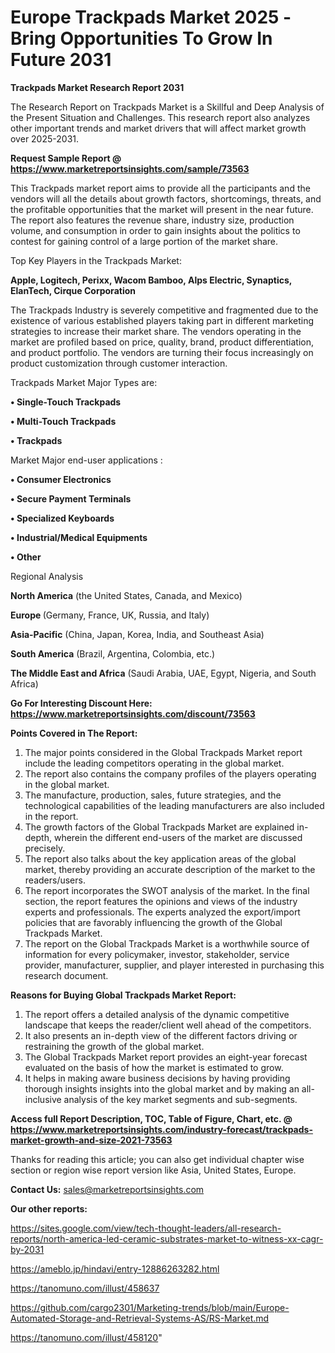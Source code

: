  # Europe Trackpads Market 2025 -Bring Opportunities To Grow In Future 2031

<strong>Trackpads Market Research Report 2031</strong>

The Research Report on Trackpads Market is a Skillful and Deep Analysis of the Present Situation and Challenges. This research report also analyzes other important trends and market drivers that will affect market growth over 2025-2031.

<strong>Request Sample Report @ <a href=https://www.marketreportsinsights.com/sample/73563>https://www.marketreportsinsights.com/sample/73563</a></strong>

This Trackpads market report aims to provide all the participants and the vendors will all the details about growth factors, shortcomings, threats, and the profitable opportunities that the market will present in the near future. The report also features the revenue share, industry size, production volume, and consumption in order to gain insights about the politics to contest for gaining control of a large portion of the market share.

Top Key Players in the Trackpads Market:

<strong>Apple, Logitech, Perixx, Wacom Bamboo, Alps Electric, Synaptics, ElanTech, Cirque Corporation</strong>

The Trackpads Industry is severely competitive and fragmented due to the existence of various established players taking part in different marketing strategies to increase their market share. The vendors operating in the market are profiled based on price, quality, brand, product differentiation, and product portfolio. The vendors are turning their focus increasingly on product customization through customer interaction.

Trackpads Market Major Types are:

<strong>• Single-Touch Trackpads

• Multi-Touch Trackpads

• Trackpads</strong>

Market Major end-user applications :

<strong>• Consumer Electronics

• Secure Payment Terminals

• Specialized Keyboards

• Industrial/Medical Equipments

• Other</strong>

Regional Analysis

</u><strong><b>North America</b></strong> (the United States, Canada, and Mexico)

<strong><b>Europe </b></strong>(Germany, France, UK, Russia, and Italy)

<strong><b>Asia-Pacific</b></strong> (China, Japan, Korea, India, and Southeast Asia)

<strong><b>South America</b></strong> (Brazil, Argentina, Colombia, etc.)

<strong><b>The Middle East and Africa</b></strong> (Saudi Arabia, UAE, Egypt, Nigeria, and South Africa)

<strong>Go For Interesting Discount Here: <a href=https://www.marketreportsinsights.com/discount/73563>https://www.marketreportsinsights.com/discount/73563</a></strong>

<strong>Points Covered in The Report:</strong>
<ol>
  <li>The major points considered in the Global Trackpads Market report include the leading competitors operating in the global market.</li>
  <li>The report also contains the company profiles of the players operating in the global market.</li>
  <li>The manufacture, production, sales, future strategies, and the technological capabilities of the leading manufacturers are also included in the report.</li>
  <li>The growth factors of the Global Trackpads Market are explained in-depth, wherein the different end-users of the market are discussed precisely.</li>
  <li>The report also talks about the key application areas of the global market, thereby providing an accurate description of the market to the readers/users.</li>
  <li>The report incorporates the SWOT analysis of the market. In the final section, the report features the opinions and views of the industry experts and professionals. The experts analyzed the export/import policies that are favorably influencing the growth of the Global Trackpads Market.</li>
  <li>The report on the Global Trackpads Market is a worthwhile source of information for every policymaker, investor, stakeholder, service provider, manufacturer, supplier, and player interested in purchasing this research document.</li>
</ol>
<strong>Reasons for Buying Global Trackpads Market Report:</strong>

<ol>
  <li>The report offers a detailed analysis of the dynamic competitive landscape that keeps the reader/client well ahead of the competitors.</li>
  <li>It also presents an in-depth view of the different factors driving or restraining the growth of the global market.</li>
  <li>The Global Trackpads Market report provides an eight-year forecast evaluated on the basis of how the market is estimated to grow.</li>
  <li>It helps in making aware business decisions by having providing thorough insights insights into the global market and by making an all-inclusive analysis of the key market segments and sub-segments.</li>
</ol>
<strong>Access full Report Description, TOC, Table of Figure, Chart, etc. @ <a href=https://www.marketreportsinsights.com/industry-forecast/trackpads-market-growth-and-size-2021-73563>https://www.marketreportsinsights.com/industry-forecast/trackpads-market-growth-and-size-2021-73563</a></strong>


Thanks for reading this article; you can also get individual chapter wise section or region wise report version like Asia, United States, Europe.

<strong>Contact Us:</strong>
sales@marketreportsinsights.com

<strong>Our other reports:</strong>

<a href=https://sites.google.com/view/tech-thought-leaders/all-research-reports/north-america-led-ceramic-substrates-market-to-witness-xx-cagr-by-2031>https://sites.google.com/view/tech-thought-leaders/all-research-reports/north-america-led-ceramic-substrates-market-to-witness-xx-cagr-by-2031</a>

<a href=https://ameblo.jp/hindavi/entry-12886263282.html>https://ameblo.jp/hindavi/entry-12886263282.html</a>

<a href=https://tanomuno.com/illust/458637>https://tanomuno.com/illust/458637</a>

<a href=https://github.com/cargo2301/Marketing-trends/blob/main/Europe-Automated-Storage-and-Retrieval-Systems-AS/RS-Market.md>https://github.com/cargo2301/Marketing-trends/blob/main/Europe-Automated-Storage-and-Retrieval-Systems-AS/RS-Market.md</a>

<a href=https://tanomuno.com/illust/458120>https://tanomuno.com/illust/458120</a>"
